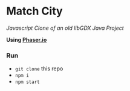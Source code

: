 
# Match City

_Javascript Clone of an old libGDX Java Project_

**Using [Phaser.io](http://phaser.io/)**


### Run

- ```git clone``` this repo
- ```npm i```
- ```npm start```
